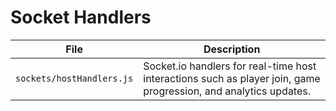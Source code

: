 # Socket Handlers

| File | Description |
| --- | --- |
| `sockets/hostHandlers.js` | Socket.io handlers for real-time host interactions such as player join, game progression, and analytics updates. |
